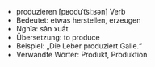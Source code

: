 - produzieren [pʁoduˈt͡siːʁən]	Verb
- Bedeutet: etwas herstellen, erzeugen
- Nghĩa: sản xuất
- Übersetzung: to produce
- Beispiel: „Die Leber produziert Galle.“
- Verwandte Wörter: Produkt, Produktion
